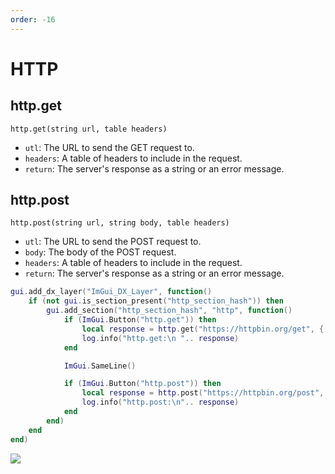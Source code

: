 ```yaml
---
order: -16
---
```


# HTTP

## http.get

`http.get(string url, table headers)`
* `utl`: The URL to send the GET request to.
* `headers`: A table of headers to include in the request.
* `return`: The server's response as a string or an error message.

## http.post

`http.post(string url, string body, table headers)`
* `utl`: The URL to send the POST request to.
* `body`: The body of the POST request.
* `headers`: A table of headers to include in the request.
* `return`: The server's response as a string or an error message.

```lua #5-6,12-13
gui.add_dx_layer("ImGui_DX_Layer", function()
    if (not gui.is_section_present("http_section_hash")) then
        gui.add_section("http_section_hash", "http", function()   
            if (ImGui.Button("http.get")) then
                local response = http.get("https://httpbin.org/get", {["Accept"] = "application/json"})
                log.info("http.get:\n ".. response)
            end

            ImGui.SameLine()

            if (ImGui.Button("http.post")) then
                local response = http.post("https://httpbin.org/post", "field1=value1&field2=value2", {["Content-Type"] = "application/x-www-form-urlencoded"})
                log.info("http.post:\n".. response)
            end
        end)
    end
end)
```
![](https://i.imgur.com/9xWm4p2.png)